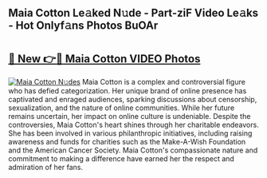 ## Maia Cotton Le𝚊ked N𝚞de - Part-ziF Video Le𝚊ks - Hot Onlyf𝚊ns Photos BuOAr

# <h2><a href="http://ac20628.deff.icu/?id=Maia+Cotton">🔗 New 👉🔴 Maia Cotton VIDEO Photos</a></h2>

[![Maia Cotton N𝚞des](https://i.imgur.com/rIISA9y.gif)](http://ac20628.deff.icu/?id=Maia+Cotton)
Maia Cotton is a complex and controversial figure who has defied categorization. Her unique brand of online presence has captivated and enraged audiences, sparking discussions about censorship, sexualization, and the nature of online communities. While her future remains uncertain, her impact on online culture is undeniable. Despite the controversies, Maia Cotton's heart shines through her charitable endeavors. She has been involved in various philanthropic initiatives, including raising awareness and funds for charities such as the Make-A-Wish Foundation and the American Cancer Society. Maia Cotton's compassionate nature and commitment to making a difference have earned her the respect and admiration of her fans.
